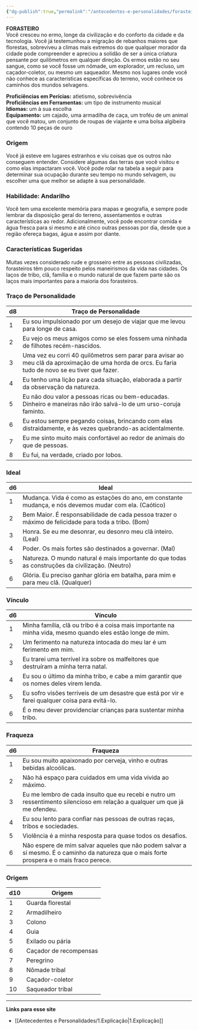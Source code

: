 ```yaml
---
{"dg-publish":true,"permalink":"/antecedentes-e-personalidades/forasteiro/","created":"2024-07-23T08:29:11.000-03:00"}
---
```


**FORASTEIRO**  
Você cresceu no ermo, longe da civilização e do conforto da cidade e da tecnologia. Você já testemunhou a migração de rebanhos maiores que florestas, sobreviveu a climas mais extremos do que qualquer morador da cidade pode compreender e apreciou a solidão de ser a única criatura pensante por quilômetros em qualquer direção. Os ermos estão no seu sangue, como se você fosse um nômade, um explorador, um recluso, um caçador-coletor, ou mesmo um saqueador. Mesmo nos lugares onde você não conhece as características específicas do terreno, você conhece os caminhos dos mundos selvagens.

**Proficiências em Perícias:** atletismo, sobrevivência  
**Proficiências em Ferramentas:** um tipo de instrumento musical  
**Idiomas:** um à sua escolha  
**Equipamento:** um cajado, uma armadilha de caça, um troféu de um animal que você matou, um conjunto de roupas de viajante e uma bolsa algibeira contendo 10 peças de ouro  

### Origem
Você já esteve em lugares estranhos e viu coisas que os outros não conseguem entender. Considere algumas das terras que você visitou e como elas impactaram você. Você pode rolar na tabela a seguir para determinar sua ocupação durante seu tempo no mundo selvagem, ou escolher uma que melhor se adapte à sua personalidade.

### Habilidade: Andarilho
Você tem uma excelente memória para mapas e geografia, e sempre pode lembrar da disposição geral do terreno, assentamentos e outras características ao redor. Adicionalmente, você pode encontrar comida e água fresca para si mesmo e até cinco outras pessoas por dia, desde que a região ofereça bagas, água e assim por diante.

### Características Sugeridas
Muitas vezes considerado rude e grosseiro entre as pessoas civilizadas, forasteiros têm pouco respeito pelos maneirismos da vida nas cidades. Os laços de tribo, clã, família e o mundo natural de que fazem parte são os laços mais importantes para a maioria dos forasteiros.

### Traço de Personalidade

| d8 | Traço de Personalidade                                                                                              |
|----|---------------------------------------------------------------------------------------------------------------------|
| 1  | Eu sou impulsionado por um desejo de viajar que me levou para longe de casa.                                         |
| 2  | Eu vejo os meus amigos como se eles fossem uma ninhada de filhotes recém-nascidos.                                    |
| 3  | Uma vez eu corri 40 quilômetros sem parar para avisar ao meu clã da aproximação de uma horda de orcs. Eu faria tudo de novo se eu tiver que fazer. |
| 4  | Eu tenho uma lição para cada situação, elaborada a partir da observação da natureza.                                  |
| 5  | Eu não dou valor a pessoas ricas ou bem-educadas. Dinheiro e maneiras não irão salvá-lo de um urso-coruja faminto.      |
| 6  | Eu estou sempre pegando coisas, brincando com elas distraidamente, e às vezes quebrando-as acidentalmente.            |
| 7  | Eu me sinto muito mais confortável ao redor de animais do que de pessoas.                                             |
| 8  | Eu fui, na verdade, criado por lobos.                                                                                |

### Ideal

| d6 | Ideal                                                                                     |
|----|-------------------------------------------------------------------------------------------|
| 1  | Mudança. Vida é como as estações do ano, em constante mudança, e nós devemos mudar com ela. (Caótico) |
| 2  | Bem Maior. É responsabilidade de cada pessoa trazer o máximo de felicidade para toda a tribo. (Bom) |
| 3  | Honra. Se eu me desonrar, eu desonro meu clã inteiro. (Leal)                             |
| 4  | Poder. Os mais fortes são destinados a governar. (Mal)                                  |
| 5  | Natureza. O mundo natural é mais importante do que todas as construções da civilização. (Neutro) |
| 6  | Glória. Eu preciso ganhar glória em batalha, para mim e para meu clã. (Qualquer)        |

### Vínculo

| d6 | Vínculo                                                                                       |
|----|----------------------------------------------------------------------------------------------|
| 1  | Minha família, clã ou tribo é a coisa mais importante na minha vida, mesmo quando eles estão longe de mim. |
| 2  | Um ferimento na natureza intocada do meu lar é um ferimento em mim.                         |
| 3  | Eu trarei uma terrível ira sobre os malfeitores que destruíram a minha terra natal.         |
| 4  | Eu sou o último da minha tribo, e cabe a mim garantir que os nomes deles virem lenda.       |
| 5  | Eu sofro visões terríveis de um desastre que está por vir e farei qualquer coisa para evitá-lo. |
| 6  | É o meu dever providenciar crianças para sustentar minha tribo.                              |

### Fraqueza

| d6 | Fraqueza                                                                                     |
|----|----------------------------------------------------------------------------------------------|
| 1  | Eu sou muito apaixonado por cerveja, vinho e outras bebidas alcoólicas.                    |
| 2  | Não há espaço para cuidados em uma vida vivida ao máximo.                                   |
| 3  | Eu me lembro de cada insulto que eu recebi e nutro um ressentimento silencioso em relação a qualquer um que já me ofendeu. |
| 4  | Eu sou lento para confiar nas pessoas de outras raças, tribos e sociedades.                 |
| 5  | Violência é a minha resposta para quase todos os desafios.                                  |
| 6  | Não espere de mim salvar aqueles que não podem salvar a si mesmo. É o caminho da natureza que o mais forte prospera e o mais fraco perece. |

### Origem

| d10 | Origem                      |
|-----|-----------------------------|
| 1   | Guarda florestal            |
| 2   | Armadilheiro                |
| 3   | Colono                      |
| 4   | Guia                        |
| 5   | Exilado ou pária            |
| 6   | Caçador de recompensas      |
| 7   | Peregrino                   |
| 8   | Nômade tribal               |
| 9   | Caçador-coletor             |
| 10  | Saqueador tribal            |
___
**Links para esse site**
- [[Antecedentes e Personalidades/1.Explicação\|1.Explicação]]